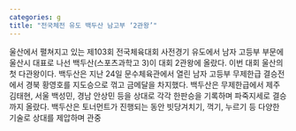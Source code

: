 ```yaml
---
categories: g
title: "전국체전 유도 백두산 남고부 ‘2관왕’"
---
```

울산에서 펼쳐지고 있는 제103회 전국체육대회 사전경기 유도에서 남자 고등부 부문에 울산시 대표로 나선 백두산(스포츠과학고 3)이 대회 2관왕에 올랐다. 이번 대회 울산의 첫 다관왕이다. 백두산은 지난 24일 문수체육관에서 열린 남자 고등부 무제한급 결승전에서 경북 황영호를 지도승으로 꺾고 금메달을 차지했다. 백두산은 무제한급에서 제주 김태현, 서울 백성민, 경남 안상민 등을 상대로 각각 한판승을 기록하며 파죽지세로 결승까지 올랐다. 백두산은 토너먼트가 진행되는 동안 빗당겨치기, 꺽기, 누르기 등 다양한 기술로 상대를 제압하며 관중